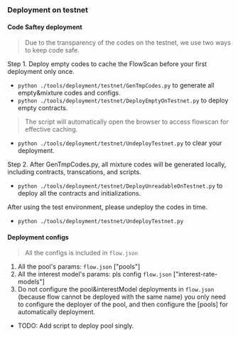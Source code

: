 ### Deployment on testnet

#### Code Saftey deployment
> Due to the transparency of the codes on the testnet, we use two ways to keep code safe.

Step 1. Deploy empty codes to cache the FlowScan before your first deployment only once.
   * `python ./tools/deployment/testnet/GenTmpCodes.py` to generate all empty&mixture codes and configs.
   * `python ./tools/deployment/testnet/DeployEmptyOnTestnet.py` to deploy empty contracts.
   > The script will automatically open the browser to access flowscan for effective caching.
   * `python ./tools/deployment/testnet/UndeployTestnet.py` to clear your deployment.

Step 2. After GenTmpCodes.py, all mixture codes will be generated locally, including contracts, transcations, and scripts.
   * `python ./tools/deployment/testnet/DeployUnreadableOnTestnet.py` to deploy all the contracts and initializations.

After using the test environment, please undeploy the codes in time.
   * `python ./tools/deployment/testnet/UndeployTestnet.py`

#### Deployment configs
> All the configs is included in `flow.json`

1. All the pool's params: `flow.json` ["pools"]
2. All the interest model's params: pls config `flow.json` ["interest-rate-models"]
3. Do not configure the pool&interestModel deployments in `flow.json` 
   (because flow cannot be deployed with the same name)
   you only need to configure the deployer of the pool, and then configure the [pools] for automatically deployment.

* TODO:  Add script to deploy pool singly.
